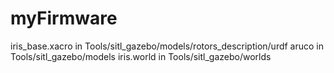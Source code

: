 # myFirmware
iris_base.xacro in Tools/sitl_gazebo/models/rotors_description/urdf
aruco in Tools/sitl_gazebo/models
iris.world in Tools/sitl_gazebo/worlds
